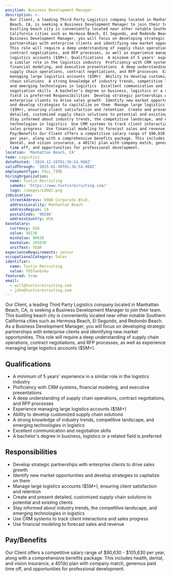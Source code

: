 ```yaml
---
position: Business Development Manager
description: >-
  Our Client, a leading Third Party Logistics company located in Manhattan
  Beach, CA, is seeking a Business Development Manager to join their team. This
  bustling beach city is conveniently located near other notable Southern
  California cities such as Hermosa Beach, El Segundo, and Redondo Beach. As a
  Business Development Manager, you will focus on developing strategic
  partnerships with enterprise clients and identifying new market opportunities.
  This role will require a deep understanding of supply chain operations,
  contract negotiations, and RFP processes, as well as experience managing large
  logistics accounts ($5M+). Qualifications  A minimum of 5 years' experience in
  a similar role in the logistics industry  Proficiency with CRM systems,
  financial modeling, and executive presentations  A deep understanding of
  supply chain operations, contract negotiations, and RFP processes  Experience
  managing large logistics accounts ($5M+)  Ability to develop customized supply
  chain solutions  A strong knowledge of industry trends, competitive landscape,
  and emerging technologies in logistics  Excellent communication and
  negotiation skills  A bachelor's degree in business, logistics or a related
  field is preferred Responsibilities  Develop strategic partnerships with
  enterprise clients to drive sales growth  Identify new market opportunities
  and develop strategies to capitalize on them  Manage large logistics accounts
  ($5M+), ensuring client satisfaction and retention  Create and present
  detailed, customized supply chain solutions to potential and existing clients 
  Stay informed about industry trends, the competitive landscape, and emerging
  technologies in logistics  Use CRM systems to track client interactions and
  sales progress  Use financial modeling to forecast sales and revenue
  Pay/Benefits Our Client offers a competitive salary range of $90,630  $105,630
  per year, along with a comprehensive benefits package. This includes health,
  dental, and vision insurance, a 401(k) plan with company match, generous paid
  time off, and opportunities for professional development.
location: 'Manhattan Beach, CA'
team: Logistics
datePosted: '2024-12-28T01:36:54.988Z'
validThrough: '2025-01-30T01:36:54.988Z'
employmentType: FULL_TIME
hiringOrganization:
  name: Tustin Recruiting
  sameAs: 'https://www.tustinrecruiting.com/'
  logo: /images/LOGO1.png
jobLocation:
  streetAddress: 6980 Corporate Blvd.
  addressLocality: Manhattan Beach
  addressRegion: CA
  postalCode: '90266'
  addressCountry: USA
baseSalary:
  currency: USD
  value: 98130
  minValue: 90630
  maxValue: 105630
  unitText: YEAR
experienceRequirements: senior
occupationalCategory: Sales
identifier:
  name: Tustin Recruiting
  value: TUSTwvbsku
featured: true
email:
  - will@tustinrecruiting.com
  - john@tustinrecruiting.com
---
```




Our Client, a leading Third Party Logistics company located in Manhattan Beach, CA, is seeking a Business Development Manager to join their team. This bustling beach city is conveniently located near other notable Southern California cities such as Hermosa Beach, El Segundo, and Redondo Beach. As a Business Development Manager, you will focus on developing strategic partnerships with enterprise clients and identifying new market opportunities. This role will require a deep understanding of supply chain operations, contract negotiations, and RFP processes, as well as experience managing large logistics accounts ($5M+). 

## Qualifications

- A minimum of 5 years' experience in a similar role in the logistics industry
- Proficiency with CRM systems, financial modeling, and executive presentations
- A deep understanding of supply chain operations, contract negotiations, and RFP processes
- Experience managing large logistics accounts ($5M+)
- Ability to develop customized supply chain solutions
- A strong knowledge of industry trends, competitive landscape, and emerging technologies in logistics
- Excellent communication and negotiation skills
- A bachelor's degree in business, logistics or a related field is preferred

## Responsibilities

- Develop strategic partnerships with enterprise clients to drive sales growth
- Identify new market opportunities and develop strategies to capitalize on them
- Manage large logistics accounts ($5M+), ensuring client satisfaction and retention
- Create and present detailed, customized supply chain solutions to potential and existing clients
- Stay informed about industry trends, the competitive landscape, and emerging technologies in logistics
- Use CRM systems to track client interactions and sales progress
- Use financial modeling to forecast sales and revenue

## Pay/Benefits

Our Client offers a competitive salary range of $90,630 - $105,630 per year, along with a comprehensive benefits package. This includes health, dental, and vision insurance, a 401(k) plan with company match, generous paid time off, and opportunities for professional development.
